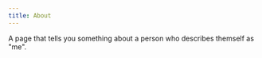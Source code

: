 ```yaml
---
title: About
---
```



A page that tells you something about a person who describes themself as "me".

